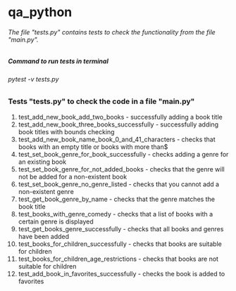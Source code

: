 # qa_python


###### The file "tests.py"  contains tests to check the functionality from the file "main.py".
##### Command to run tests in terminal
###### pytest -v tests.py

### Tests "tests.py" to check the code in a file "main.py"
1. test_add_new_book_add_two_books - successfully adding a book title
2. test_add_new_book_three_books_successfully - successfully adding book titles with bounds checking
3. test_add_new_book_name_book_0_and_41_characters - checks that books with an empty title or books with more than$
4. test_set_book_genre_for_book_successfully - checks adding a genre for an existing book
5. test_set_book_genre_for_not_added_books - checks that the genre will not be added for a non-existent book
6. test_set_book_genre_no_genre_listed - checks that you cannot add a non-existent genre
7. test_get_book_genre_by_name - checks that the genre matches the book title
9. test_books_with_genre_comedy - checks that a list of books with a certain genre is displayed
10. test_get_books_genre_successfully - checks that all books and genres have been added
11. test_books_for_children_successfully - checks that books are suitable for children
12. test_books_for_children_age_restrictions - checks that books are not suitable for children
13. test_add_book_in_favorites_successfully - checks the book is added to favorites
